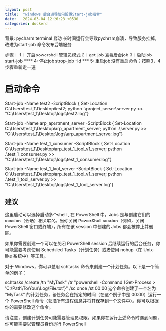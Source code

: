 ```yaml
---
layout: post
title:  "windows 后台进程如何设置Start-job指令"
date:   2024-03-04 12:26:23 +0530
categories: dockerd
---
```

背景:
pycharm terminal 启动 长时间运行会导致pychram崩溃，导致服务挂掉，改进为start-job 命令发布后端服务

步骤：
1： 开启powershell 管理员模式
2：get-job 查看后台job 
3：启动job  
	start-job ****
4: 停止job
     	strop-job -Id ***
5: 重启job
	没有重启命令；按照3，4步骤重新走一遍

# 启动命令 
Start-job -Name test2  -ScriptBlock { Set-Location C:\Users\test_1\Desktop\test2; python .\project_server\server.py >> "C:\Users\test_1\Desktop\logs\test2.log"}


Start-job -Name arp_apartment_server  -ScriptBlock { Set-Location C:\Users\test_1\Desktop\arp_apartment_server; python .\server.py >> "C:\Users\test_1\Desktop\logs\arp_apartment_server.log"}


Start-job -Name test_1_consumer  -ScriptBlock { Set-Location C:\Users\test_1\Desktop\arp_test_1_tool_v1_server; python .\test_1_consumer.py >> "C:\Users\test_1\Desktop\logs\test_1_consumer.log"}


 Start-job -Name test_1_tool_server  -ScriptBlock { Set-Location C:\Users\test_1\Desktop\arp_test_1_tool_v1_server; python .\test_1_tool_server.py >> "C:\Users\test_1\Desktop\logs\test_1_tool_server.log"}


## 建议
这里启动可以选择启动多个shell , 在 PowerShell 中，Jobs 是与创建它们的 session（会话）相关联的。当你关闭 PowerShell session（例如，关闭 PowerShell 窗口或终端），所有在该 session 中创建的 Jobs 都会被停止并删除。

如果你需要创建一个可以在关闭 PowerShell session 后继续运行的后台任务，你可能需要考虑使用 Scheduled Tasks（计划任务）或者使用 nohup（在 Unix-like 系统中）等工具。

对于 Windows，你可以使用 schtasks 命令来创建一个计划任务。以下是一个简单的例子：

schtasks /create /tn "MyTask" /tr "powershell -Command {Get-Process > 'C:\Path\To\Your\Log\File.txt'}" /sc once /st 00:00
这个命令创建了一个名为 "MyTask" 的计划任务，该任务会在指定的时间（在这个例子中是 00:00）运行一个 PowerShell 命令（获取所有进程信息并将其保存到一个文件中）。你可以根据你的需要修改这个命令。

请注意，创建计划任务可能需要管理员权限。如果你在运行上述命令时遇到问题，你可能需要以管理员身份运行 PowerShell
